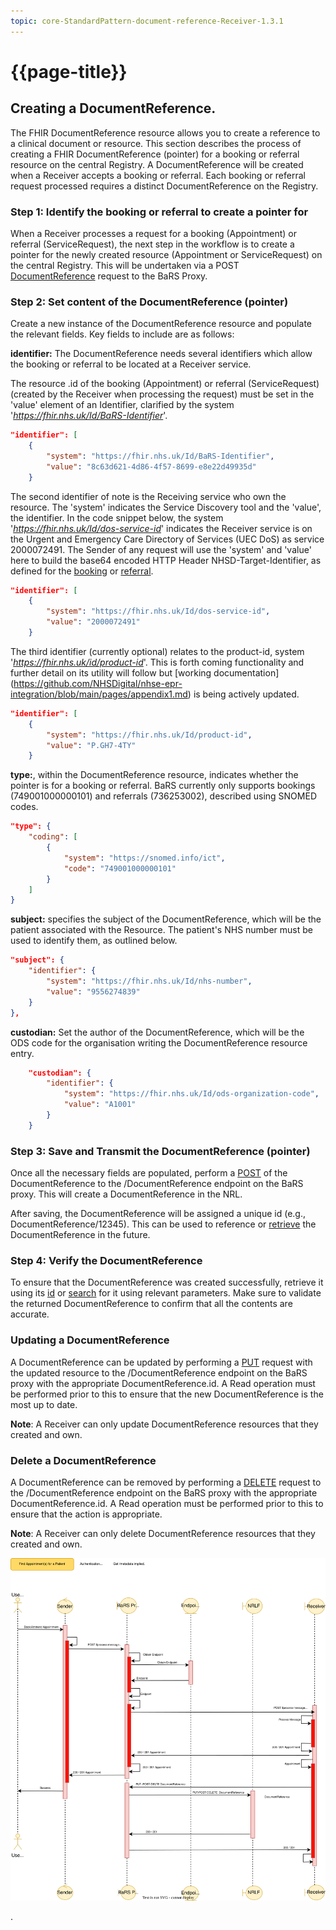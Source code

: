 ```yaml
---
topic: core-StandardPattern-document-reference-Receiver-1.3.1
---
```


# {{page-title}}

## Creating a DocumentReference.

The FHIR DocumentReference resource allows you to create a reference to a clinical document or resource. This section describes the process of creating a FHIR DocumentReference (pointer) for a booking or referral resource on the central Registry. A DocumentReference will be created when a Receiver accepts a booking or referral. Each booking or referral request processed requires a distinct DocumentReference on the Registry.


### Step 1: Identify the booking or referral to create a pointer for
When a Receiver processes a request for a booking (Appointment) or referral (ServiceRequest), the next step in the workflow is to create a pointer for the newly created resource (Appointment or ServiceRequest) on the central Registry. This will be undertaken via a POST [DocumentReference](https://digital.nhs.uk/developer/api-catalogue/booking-and-referral-fhir/v1.3.0#post-/DocumentReference) request to the BaRS Proxy.


### Step 2: Set content of the DocumentReference (pointer)
Create a new instance of the DocumentReference resource and populate the relevant fields. Key fields to include are as follows:

**identifier:** The DocumentReference needs several identifiers which allow the booking or referral to be located at a Receiver service.

The resource .id of the booking (Appointment) or referral (ServiceRequest) (created by the Receiver when processing the request) must be set in the 'value' element of an Identifier, clarified by the system '*https://fhir.nhs.uk/Id/BaRS-Identifier*'. 

```json
"identifier": [
	{
		"system": "https://fhir.nhs.uk/Id/BaRS-Identifier",
		"value": "8c63d621-4d86-4f57-8699-e8e22d49935d"
	}
```

The second identifier of note is the Receiving service who own the resource. The 'system' indicates the Service Discovery tool and the 'value', the identifier. In the code snippet below, the system '*https://fhir.nhs.uk/Id/dos-service-id*' indicates the Receiver service is on the Urgent and Emergency Care Directory of Services (UEC DoS) as service 2000072491. The Sender of any request will use the 'system' and 'value' here to build the base64 encoded HTTP Header NHSD-Target-Identifier, as defined for the [booking](https://digital.nhs.uk/developer/api-catalogue/booking-and-referral-fhir/v1.3.0#get-/Appointment/-id-) or [referral](https://digital.nhs.uk/developer/api-catalogue/booking-and-referral-fhir/v1.3.0#get-/ServiceRequest/-id-). 

```json
"identifier": [
	{
		"system": "https://fhir.nhs.uk/Id/dos-service-id",
		"value": "2000072491"
	}
```

The third identifier (currently optional) relates to the product-id, system '*https://fhir.nhs.uk/id/product-id*'. This is forth coming functionality and further detail on its utility will follow but [working documentation] (https://github.com/NHSDigital/nhse-epr-integration/blob/main/pages/appendix1.md) is being actively updated.

```json
"identifier": [
	{
		"system": "https://fhir.nhs.uk/Id/product-id",
		"value": "P.GH7-4TY"
	}
```

**type:**, within the DocumentReference resource, indicates whether the pointer is for a booking or referral. BaRS currently only supports bookings (749001000000101) and referrals (736253002), described using SNOMED codes. 

```json
"type": {
	"coding": [
		{
			"system": "https://snomed.info/ict",
			"code": "749001000000101"
		}
	]
}
```

**subject:** specifies the subject of the DocumentReference, which will be the patient associated with the Resource. The patient's NHS number must be used to identify them, as outlined below.

```json
"subject": {
	"identifier": {
		"system": "https://fhir.nhs.uk/Id/nhs-number",
		"value": "9556274839"
	}
},
```

**custodian:** Set the author of the DocumentReference, which will be the ODS code for the organisation writing the DocumentReference resource entry.

```json
	"custodian": {
		"identifier": {
			"system": "https://fhir.nhs.uk/Id/ods-organization-code",
			"value": "A1001"
		}
	}
```


### Step 3: Save and Transmit the DocumentReference (pointer)
Once all the necessary fields are populated, perform a [POST](https://digital.nhs.uk/developer/api-catalogue/booking-and-referral-fhir/v1.3.0#post-/DocumentReference) of the DocumentReference to the /DocumentReference endpoint on the BaRS proxy. This will create a DocumentReference in the NRL.

After saving, the DocumentReference will be assigned a unique id (e.g., DocumentReference/12345). This can be used to reference or [retrieve](https://digital.nhs.uk/developer/api-catalogue/booking-and-referral-fhir/v1.3.0#get-/DocumentReference/-id-) the DocumentReference in the future.

### Step 4: Verify the DocumentReference
To ensure that the DocumentReference was created successfully, retrieve it using its [id](https://digital.nhs.uk/developer/api-catalogue/booking-and-referral-fhir/v1.3.0#get-/DocumentReference/-id-) or [search](https://digital.nhs.uk/developer/api-catalogue/booking-and-referral-fhir/v1.3.0#get-/DocumentReference) for it using relevant parameters. Make sure to validate the returned DocumentReference to confirm that all the contents are accurate.

### Updating a DocumentReference
A DocumentReference can be updated by performing a [PUT](https://digital.nhs.uk/developer/api-catalogue/booking-and-referral-fhir/v1.3.0#put-/DocumentReference/-id-) request with the updated resource to the /DocumentReference endpoint on the BaRS proxy with the appropriate DocumentReference.id. A Read operation must be performed prior to this to ensure that the new DocumentReference is the most up to date.

**Note**: A Receiver can only update DocumentReference resources that they created and own.

### Delete a DocumentReference
A DocumentReference can be removed by performing a [DELETE](https://digital.nhs.uk/developer/api-catalogue/booking-and-referral-fhir/v1.3.0#delete-/DocumentReference/-id-) request to the /DocumentReference endpoint on the BaRS proxy with the appropriate DocumentReference.id. A Read operation must be performed prior to this to ensure that the action is appropriate.

**Note**: A Receiver can only delete DocumentReference resources that they created and own.

<a href="https://raw.githubusercontent.com/NHSDigital/NHSDigital-FHIR-BookingAndReferrals/main/BaRS-Images/DocumentReference/BaRS_NRL_Write_Sequence-1.1.0.svg" target="_blank">
<img src="https://raw.githubusercontent.com/NHSDigital/NHSDigital-FHIR-BookingAndReferrals/main/BaRS-Images/DocumentReference/BaRS_NRL_Write_Sequence-1.1.0.svg" ></img></a>

.
